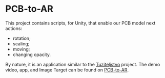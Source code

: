 # PCB-to-AR
This project contains scripts, for Unity, that enable our PCB model next actions:
- rotation;
- scaling;
- moving;
- changing opacity.

By nature, it is an application similar to the [Tuziteljstvo](https://github.com/szaimovic1/Tuziteljstvo) project. 
The demo video, app, and Image Target can be found on [PCB-to-AR](https://drive.google.com/drive/folders/1492HIFPTcLf-P4BtxlAsD8hXt-AZmfXs?usp=sharing).
